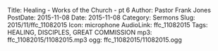 Title: Healing - Works of the Church - pt 6
Author: Pastor Frank Jones
PostDate: 2015-11-08
Date: 2015-11-08
Category: Sermons
Slug: 2015/11/ffc_11082015
Icon: microphone
AudioLink: ffc_11082015
Tags: HEALING, DISCIPLES, GREAT COMMISSION
mp3: ffc_11082015/11082015.mp3
ogg: ffc_11082015/11082015.ogg
